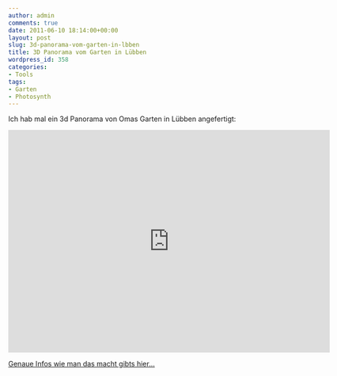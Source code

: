 ```yaml
---
author: admin
comments: true
date: 2011-06-10 18:14:00+00:00
layout: post
slug: 3d-panorama-vom-garten-in-lbben
title: 3D Panorama vom Garten in Lübben
wordpress_id: 358
categories:
- Tools
tags:
- Garten
- Photosynth
---
```


Ich hab mal ein 3d Panorama von Omas Garten in Lübben angefertigt:

<iframe height="450" src="http://photosynth.net/embed.aspx?cid=3f6b3e54-9fc8-4db7-abc2-08ccef3606d8&amp;delayLoad=true&amp;slideShowPlaying=false" frameborder="0" width="650"></iframe> 

[Genaue Infos wie man das macht gibts hier…](http://blog.ekiwi.de/?p=352)
